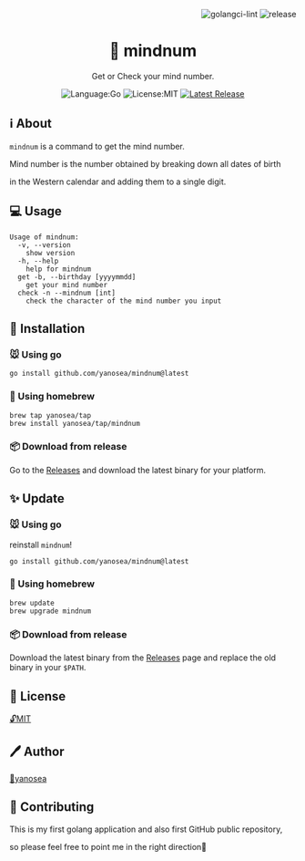 <div align="right">

![golangci-lint](https://github.com/yanosea/mindnum/actions/workflows/golangci-lint.yml/badge.svg)
![release](https://github.com/yanosea/mindnum/actions/workflows/release.yml/badge.svg)

</div>

<div align="center">

# 🧠 mindnum

Get or Check your mind number.

![Language:Go](https://img.shields.io/static/v1?label=Language&message=Go&color=blue&style=flat-square)
![License:MIT](https://img.shields.io/static/v1?label=License&message=MIT&color=blue&style=flat-square)
[![Latest Release](https://img.shields.io/github/v/release/yanosea/mindnum?style=flat-square)](https://github.com/yanosea/mindnum/releases/latest)

</div>

## ℹ️ About

`mindnum` is a command to get the mind number.

Mind number is the number obtained by breaking down all dates of birth

in the Western calendar and adding them to a single digit.

## 💻 Usage

```
Usage of mindnum:
  -v, --version
    show version
  -h, --help
    help for mindnum
  get -b, --birthday [yyyymmdd]
    get your mind number
  check -n --mindnum [int]
    check the character of the mind number you input
```

## 🔧 Installation

### 🐭 Using go

```
go install github.com/yanosea/mindnum@latest
```

### 🍺 Using homebrew

```
brew tap yanosea/tap
brew install yanosea/tap/mindnum
```

### 📦 Download from release

Go to the [Releases](https://github.com/yanosea/mindnum/releases) and download the latest binary for your platform.  

## ✨ Update

### 🐭 Using go

reinstall `mindnum`!

```
go install github.com/yanosea/mindnum@latest
```

### 🍺 Using homebrew

```
brew update
brew upgrade mindnum
```

### 📦 Download from release

Download the latest binary from the [Releases](https://github.com/yanosea/mindnum/releases) page and replace the old binary in your `$PATH`.

## 📃 License

[🔓MIT](./LICENSE)

## 🖊️ Author

[🏹yanosea](https://github.com/yanosea)

## 🤝 Contributing

This is my first golang application and also first GitHub public repository,

so please feel free to point me in the right direction🙏
